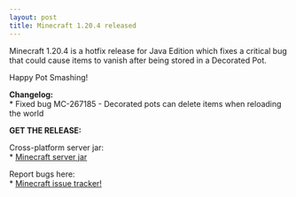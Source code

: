 ```yaml
---
layout: post
title: Minecraft 1.20.4 released
---
```


Minecraft 1.20.4 is a hotfix release for Java Edition which fixes a critical bug that could cause items to vanish after being stored in a Decorated Pot.<br>

Happy Pot Smashing!<br>

**Changelog:**<br>
\* Fixed bug MC-267185 - Decorated pots can delete items when reloading the world<br>


**GET THE RELEASE:**<br>

Cross-platform server jar:<br>
\* [Minecraft server jar](https://piston-data.mojang.com/v1/objects/8dd1a28015f51b1803213892b50b7b4fc76e594d/server.jar)<br>

Report bugs here:<br>
\* [Minecraft issue tracker!](https://bugs.mojang.com/browse/MC)<br>